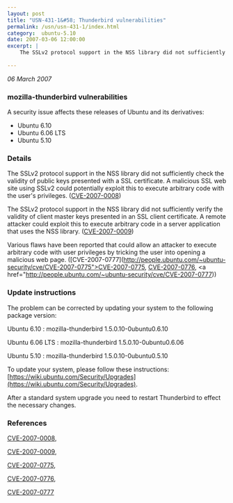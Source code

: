 ```yaml
---
layout: post
title: "USN-431-1&#58; Thunderbird vulnerabilities"
permalink: /usn/usn-431-1/index.html
category:  ubuntu-5.10
date: 2007-03-06 12:00:00
excerpt: |
    The SSLv2 protocol support in the NSS library did not sufficiently check the validity of public keys presented with a SSL certificate. A malicious SSL web site using SSLv2 could potentially exploit this to execute arbitrary code with the user&#39;s privileges.  ([CVE-2007-0008](http://people.ubuntu.com/~ubuntu-security/cve/CVE-2007-0008))
    
--- 
```

 
 

*06 March 2007*

### mozilla-thunderbird vulnerabilities

A security issue affects these releases of Ubuntu and its derivatives:

* Ubuntu 6.10
* Ubuntu 6.06 LTS
* Ubuntu 5.10

### Details

The SSLv2 protocol support in the NSS library did not sufficiently check the validity of public keys presented with a SSL certificate. A malicious SSL web site using SSLv2 could potentially exploit this to execute arbitrary code with the user&#39;s privileges. ([CVE-2007-0008](http://people.ubuntu.com/~ubuntu-security/cve/CVE-2007-0008))

The SSLv2 protocol support in the NSS library did not sufficiently verify the validity of client master keys presented in an SSL client certificate. A remote attacker could exploit this to execute arbitrary code in a server application that uses the NSS library. ([CVE-2007-0009](http://people.ubuntu.com/~ubuntu-security/cve/CVE-2007-0009))

Various flaws have been reported that could allow an attacker to execute arbitrary code with user privileges by tricking the user into opening a malicious web page. ([CVE-2007-0777](http://people.ubuntu.com/~ubuntu-security/cve/CVE-2007-0775">CVE-2007-0775</a>, <a href="http://people.ubuntu.com/~ubuntu-security/cve/CVE-2007-0776">CVE-2007-0776</a>, <a href="http://people.ubuntu.com/~ubuntu-security/cve/CVE-2007-0777))

### Update instructions

The problem can be corrected by updating your system to the following package version:

Ubuntu 6.10
 : mozilla-thunderbird <span>1.5.0.10-0ubuntu0.6.10</span>

Ubuntu 6.06 LTS
 : mozilla-thunderbird <span>1.5.0.10-0ubuntu0.6.06</span>

Ubuntu 5.10
 : mozilla-thunderbird <span>1.5.0.10-0ubuntu0.5.10</span>

To update your system, please follow these instructions: [https://wiki.ubuntu.com/Security/Upgrades](https://wiki.ubuntu.com/Security/Upgrades).

After a standard system upgrade you need to restart Thunderbird to effect the necessary changes.

### References

 
 [CVE-2007-0008](http://people.ubuntu.com/~ubuntu-security/cve/CVE-2007-0008), 

 [CVE-2007-0009](http://people.ubuntu.com/~ubuntu-security/cve/CVE-2007-0009), 

 [CVE-2007-0775](http://people.ubuntu.com/~ubuntu-security/cve/CVE-2007-0775), 

 [CVE-2007-0776](http://people.ubuntu.com/~ubuntu-security/cve/CVE-2007-0776), 

 [CVE-2007-0777](http://people.ubuntu.com/~ubuntu-security/cve/CVE-2007-0777)
 

